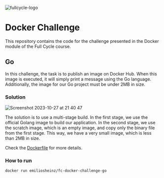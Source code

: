 ![fullcycle-logo](https://github.com/emiliosheinz/full-cycle-docker-challenge/assets/103655828/be381844-db4f-412a-ae08-c4de165c3cb7)

# Docker Challenge

This repository contains the code for the challenge presented in the Docker module of the Full Cycle course.

## Go

In this challenge, the task is to publish an image on Docker Hub. When this image is executed, it will simply print a message using the Go language. Additionally, the image for our Go project must be under 2MB in size.

### Solution
![Screenshot 2023-10-27 at 21 40 47](https://github.com/emiliosheinz/full-cycle-docker-challenge/assets/103655828/a16bae3a-5226-480d-bca0-c9c329cc69a3)

The solution is to use a multi-stage build. In the first stage, we use the official Golang image to build our application. In the second stage, we use the scratch image, which is an empty image, and copy only the binary file from the first stage. This way, we have a very small image, which is less than 2MB in size.

Check the [Dockerfile](./go/Dockerfile) for more details.

### How to run

```bash
docker run emiliosheinz/fc-docker-challenge-go
```
